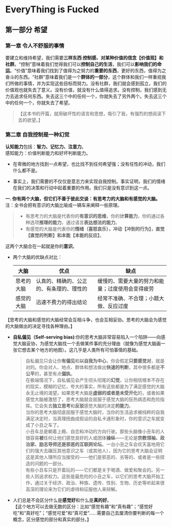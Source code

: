 # **EveryThing is Fucked**
## 第一部分 希望
### 第一章 令人不舒服的事情  
要建立和维持希望，我们需要**三样东西**:**控制感、对某种价值的信念【价值观】和社群**。“控制”意味着我们觉得我们可以**控制自己的生活**，我们可以**影响我们的命运**。“价值”意味着我们找到了值得为之努力的**重要的东西**，更好的东西，值得为之奋斗的东西。“社群”意味着我们是一个**群体的一部分**，这个群体和我们一样重视我们所做的事情，并为实现这些目标而努力。没有社群，我们就会感到孤立，我们的价值观也就失去了意义。没有价值，就没有什么值得追求。没有控制，我们感到无力去追求任何东西。失去这三个中的任何一个，你就失去了另外两个。失去这三个中的任何一个，你就失去了希望。  

>【这本书的开篇，就用破坏性的语言和思想，吸引了我，有强烈的想阅读下去的欲望。】

### 第二章 自我控制是一种幻觉  
**认知能力**包括：**智力、记忆力、注意力**。  
感知能力：价值判断能力和好坏判断能力。

* 在卑微的地方找到一点希望，也比找不到任何希望强；没有任性的冲动，我们什么都不是。

* 事实上，我们需要的不仅仅是意志力来实现自我控制。事实证明，我们的情绪在我们的决策和行动中起着重要的作用。我们只是没有意识到这一点。

**一. 你有两个大脑，但它们不善于彼此交谈：有思考力的大脑和有感觉的大脑。**  
注：全书会把有意识的大脑比喻成一辆车来阐释一些原理。

>* 有思考力的大脑是代表你的**有意识的思维**，你的**计算能力**，你的通过各种选项**推理的能力**，通过语言**表达想法的能力**。  
>* 有感觉的大脑是代表你的**情绪（喜怒哀乐），冲动【冲到的行为】，直觉【直觉的判断】和本能【本能的反应】**。  

这两个大脑合在一起就是你的**意识**。

* 两个大脑的优缺点对比：  

    大脑 | 优点 | 缺点
    --- | --- | ---
    思考的大脑 | 认真的、精确的、公正的、有条理的、理性的 | 缓慢的、需要大量的努力和能量；过度使用会变得疲劳
    感觉的大脑 | 迅速不费力的得出结论 | 经常不准确、不合理；小题大做、反应过度

【思考的大脑和感觉的大脑经常会互相斗争，也会互相妥协。思考的大脑会为感觉的大脑做出的决定寻找各种理由。】

* **自私偏见（Self-serving bias)**:你的思考大脑非常容易陷入一个陷阱——向感觉大脑妥协，为感觉大脑找一个去做某件事的充分理由（就像为感觉大脑画一张它想去某个地方的地图）。这几乎是人类所有可怕事情的基础。  

    >自私偏见只会让你**有偏见**和**以自我为中心**，你会假定**只要感觉对**，就是对的。你会对人、地点、群体和想法做出**快速的判断**，其中很多都是**不公平**的，甚至有点**偏执**。  
    在极端情况下，自私偏见会产生彻头彻尾的**幻觉**，让你相信根本不存在的现实，模糊的记忆，夸大的事实，所有这些都是为了满足感觉的大脑永无止境的渴望。如果思考大脑是**虚弱的或者是未受开化**的，或者如果感觉大脑被激怒了，思考大脑就会屈服于感觉大脑的狂热病态和危险指挥。它会失去**独立思考**和**反驳**感觉大脑的决定**的能力**。  
    当你的思考大脑彻底屈服于感觉大脑时，当你的生活追求被纯粹的自我满足决定时，当真理扭曲成假设的自私卡通形象时，你的意识之车就变成了小丑之车了。  
    小丑车总是朝着上瘾、自恋和冲动的方向行驶。那些头脑像小丑车的人很容易**被**任何让他们感觉良好的人或团体**操纵**——无论是**宗教领袖、政治家、励志导师还是邪恶的互联网论坛**。一台小丑之车会欢天喜地用它们的强大去碾压其他意识之车（或其他人），因为它的思考大脑会证明这是其他人理所应当接受的——他们是邪恶的、劣等的、或者是一些捏造的问题的一部分。  
    有些小丑车只是开着玩的——它们都是关于喝酒、做爱和聚会的。另一些人则追求权力。这些是最危险的小丑之车，以它们的思考大脑开始工作，通过关于经济、政治、种族、遗传、性别、生物、历史等听起来很高深的理论来为它们的虐待和征服他人来辩解。

* 人们总是不会区分什么是**感觉好**和什么是**真的好**。  
【这个地方可以去做无数的区分：比如“感觉有趣”和“真有趣”；“感觉好吃”和“真好吃”；“感觉可爱”和“真可爱”……需要自己去厘清你要判断的每一个概念，区分感觉的部分和真实的部分。】